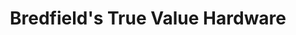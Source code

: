 ---
title: "Bredfield's True Value Hardware"
url: /castle-rock/bredfields-true-value-hardware/
shop: Baumarkt
---